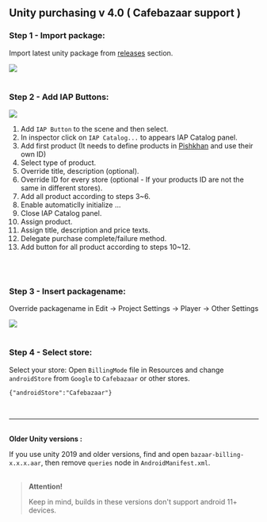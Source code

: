 ## Unity purchasing v 4.0 ( Cafebazaar support )



### Step 1 - Import package:
Import latest unity package from [releases](https://github.com/manjav/unitypurchasing-cafebazaar/releases) section.


<img src="https://github.com/manjav/unitypurchasing-cafebazaar/blob/master/images/Unity-package.png?raw=true"/><br/><br/>

### Step 2 - Add IAP Buttons:
 
<img src="https://github.com/manjav/unitypurchasing-cafebazaar/blob/master/images/Add-IAPButton.webp?raw=true"/>

1. Add `IAP Button` to the scene and then select.
2. In inspector click on `IAP Catalog...` to appears IAP Catalog panel.
3. Add first product (It needs to define products in [Pishkhan](https://pishkhan.cafebazaar.ir) and use their own ID)
4. Select type of product.
5. Override title, description (optional).
6. Override ID for every store (optional - If your products ID are not the same in different stores).
7. Add all product according to steps 3~6.
8. Enable automaticlly initialize ...
9. Close IAP Catalog panel.
10. Assign product.
11. Assign title, description and price texts.
12. Delegate purchase complete/failure method.
13. Add button for all product according to steps 10~12.

<br/><br/>

### Step 3 - Insert packagename:
Override packagename in Edit -> Project Settings -> Player -> Other Settings

<img src="https://github.com/manjav/unitypurchasing-cafebazaar/blob/master/images/Override-packagename.png?raw=true"/><br/><br/>

### Step 4 - Select store:
Select your store: Open `BillingMode` file in Resources and change `androidStore` from `Google` to `Cafebazaar` or other stores.
```
{"androidStore":"Cafebazaar"}
```
<br/>

***

<br/>
<b>Older Unity versions :</b>

If you use unity 2019 and older versions, find and open `bazaar-billing-x.x.x.aar`, then remove `queries` node in `AndroidManifest.xml`.
<br/><br/>
><b>Attention!</b>
>
> Keep in mind, builds in these versions don't support android 11+ devices.
